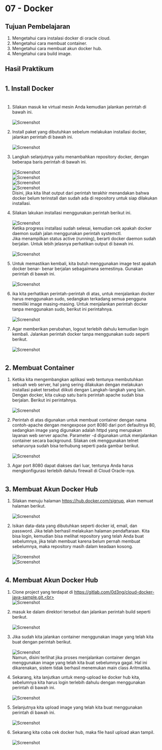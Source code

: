 # 07 - Docker

## Tujuan Pembelajaran

1. Mengetahui cara instalasi docker di oracle cloud.
2. Mengetahui cara membuat container.
3. Mengetahui cara membuat akun docker hub.
4. Mengetahui cara build image.

## Hasil Praktikum

#
## 1. Install Docker 
# 

1. Silakan masuk ke virtual mesin Anda kemudian jalankan perintah di bawah ini.<br><br>
![Screenshot](img/langkah1.png)<br>

2. Install paket yang dibutuhkan sebelum melakukan installasi docker, jalankan perintah 
di bawah ini.<br><br>
![Screenshot](img/langkah2.png)<br>

3. Langkah  selanjutnya  yaitu  menambahkan  repository  docker,  dengan  beberapa  baris 
perintah di bawah ini.<br><br>
![Screenshot](img/langkah3.png)<br>
![Screenshot](img/langkah4.png)<br> 
![Screenshot](img/langkah5.png)<br> 
![Screenshot](img/langkah6.png)<br> 
Disini, jika kita lihat output dari perintah terakhir menandakan bahwa docker belum terinstall dan sudah ada di repository untuk siap dilakukan installasi.

4. Silakan lakukan installasi menggunakan perintah berikut ini.<br><br>
![Screenshot](img/langkah7.png)<br>
Ketika progress installasi sudah selesai, kemudian cek apakah docker daemon sudah 
jalan menggunakan perintah systemctl.<br>
Jika menampilkan status active (running), berarti docker daemon sudah berjalan. Untuk 
lebih jelasnya perhatikan output di bawah ini. <br><br>
![Screenshot](img/langkah8.png)<br>

5. Untuk memastikan kembali, kita butuh menggunakan image test apakah docker benar-
benar berjalan sebagaimana semestinya. Gunakan perintah di bawah ini.<br><br>
![Screenshot](img/langkah9.png)<br> 

6. ika kita perhatikan perintah-perintah di atas, untuk menjalankan docker harus menggunakan 
sudo,  sedangkan  terkadang  semua  pengguna  memiliki  image  masing-masing.  Untuk 
menjalankan perintah docker tanpa menggunakan sudo, berikut ini perintahnya.<br><br>
![Screenshot](img/langkah10.png)<br>

7. Agar  memberikan  perubahan,  logout  terlebih  dahulu  kemudian  login  kembali. Jalankan perintah docker tanpa menggunakan sudo seperti berikut.<br><br>
![Screenshot](img/langkah11.png)<br>

#

## 2. Membuat Container

1. Ketika kita mengembangkan aplikasi web tentunya membutuhkan sebuah web server, hal yang 
sering dilakukan dengan melakukan installasi paket tersebut diikuti dengan Langkah-langkah 
yang lain. Dengan docker, kita cukup satu baris perintah apache sudah bisa berjalan. Berikut 
ini perintahnya.<br><br>
![Screenshot](img/langkah12.png)<br>

2. Perintah  di  atas  digunakan  untuk  membuat  container  dengan  nama  contoh-apache  dengan 
mengexpose port 8080 dari port defaultnya 80, sedangkan image yang digunakan adalah httpd 
yang  merupakan  layanan  web  server  apache.  Parameter  -d  digunakan  untuk  menjalankan 
container secara background. Silakan cek menggunakan telnet seharusnya sudah bisa terhubung seperti pada gambar berikut.<br><br>
![Screenshot](img/langkah13.png)<br>

3. Agar port 8080 dapat diakses dari luar, tentunya Anda harus mengkonfigurasi terlebih dahulu 
firewall di Cloud Oracle-nya.

#

## 3. Membuat Akun Docker Hub

1. Silakan menuju halaman https://hub.docker.com/signup, akan memuat halaman berikut.<br><br>
![Screenshot](img/langkah14.png)<br>

2. Isikan  data-data  yang  dibutuhkan  seperti  docker  id,  email,  dan  password.  Jika  telah 
berhasil melakukan halaman pendaftaraan. Kita bisa login, kemudian bisa melihat repository yang telah Anda buat sebelumnya, jika telah 
membuat karena belum pernah membuat sebelumnya, maka repository masih dalam keadaan kosong.<br><br>
![Screenshot](img/langkah15.png)<br>
![Screenshot](img/langkah16.png)<br>

#

## 4. Membuat Akun Docker Hub


1. Clone project yang terdapat di https://gitlab.com/0d3ng/cloud-docker-java-sample.git.<br><br>
![Screenshot](img/langkah17.png)<br> 

2. masuk ke dalam direktori tersebut dan jalankan perintah build seperti berikut.<br><br>
![Screenshot](img/langkah18.png)<br>

3. Jika  sudah  kita jalankan  container menggunakan image yang telah kita buat dengan perintah berikut.<br><br>
![Screenshot](img/langkah19.png)<br>
Namun, disini terlihat jika proses menjalankan container dengan menggunakan image yang telah kita buat sebelumnya gagal. Hal ini dikarenakan, sistem tidak berhasil menemukan main class Aritmatika.

4. Sekarang, kita lanjutkan untuk meng-upload ke docker hub kita, sebelumnya kita harus login terlebih dahulu dengan menggunakan perintah di bawah ini.<br><br>
![Screenshot](img/langkah20.png)<br>

5. Selanjutnya kita upload image yang telah kita buat menggunakan perintah di bawah ini.<br><br>
![Screenshot](img/langkah21.png)<br>

6. Sekarang kita coba cek docker hub, maka file hasil upload akan tampil.<br><br>
![Screenshot](img/langkah22.png)<br>


